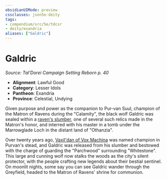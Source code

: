 ```yaml
---
obsidianUIMode: preview
cssclasses: json5e-deity
tags:
- compendium/src/5e/tdcsr
- deity/exandria
aliases: ["Galdric"]
---
```

# Galdric
*Source: Tal'Dorei Campaign Setting Reborn p. 40* 

- **Alignment**: Lawful Good
- **Category**: Lesser Idols
- **Pantheon**: Exandria
- **Province**: Celestial, Undying

Given purpose and power as the companion to Pur-van Suul, champion of the Matron of Ravens during the "Calamity", the black wolf Galdric was sealed within a [raven's slumber](/Systems/5e/items/ravens-slumber-tdcsr.md), one of several such relics made in the Matron's honor, and interred with his master in a tomb under the Marrowglade Loch in the distant land of "Othanzia".

Over twenty years ago, [Vaxil'dan of Vox Machina](/Systems/5e/bestiary/celestial/champion-of-ravens-tdcsr.md) was named champion in Purvan's stead, and Galdric was released from his slumber and bestowed with the charge of guarding the "Parchwood" surrounding "Whitestone". This large and cunning wolf now stalks the woods as the city's silent protector, with the people crafting new legends about their bestial sentinel. On moonlit nights, some say you can see Galdric wander through the Greyfield, headed to the Matron of Ravens' shrine for communion.